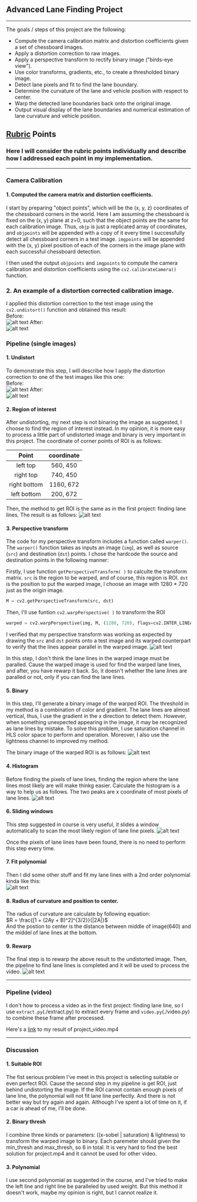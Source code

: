 ## Advanced Lane Finding Project
---
The goals / steps of this project are the following:

* Compute the camera calibration matrix and distortion coefficients given a set of chessboard images.
* Apply a distortion correction to raw images.
* Apply a perspective transform to rectify binary image ("birds-eye view").
* Use color transforms, gradients, etc., to create a thresholded binary image.
* Detect lane pixels and fit to find the lane boundary.
* Determine the curvature of the lane and vehicle position with respect to center.
* Warp the detected lane boundaries back onto the original image.
* Output visual display of the lane boundaries and numerical estimation of lane curvature and vehicle position.

[//]: # (Image References)

[image1]: ./output_images/origin.jpg
[image2]: ./output_images/undist.jpg
[image3]: ./output_images/roi.jpg
[image4]: ./output_images/warp.jpg
[image5]: ./output_images/binary.jpg
[image6]: ./output_images/histogram.png
[image7]: ./output_images/window.png
[image8]: ./output_images/polynomial.png
[image9]: ./output_images/result.jpg
[image10]: ./output_images/chessboard.jpg
[image11]: ./output_images/chessboard_undist.jpg
[video1]: ./project_result.mp4

## [Rubric](https://review.udacity.com/#!/rubrics/571/view) Points

### Here I will consider the rubric points individually and describe how I addressed each point in my implementation.  

---

### Camera Calibration

#### 1. Computed the camera matrix and distortion coefficients. 

I start by preparing "object points", which will be the (x, y, z) coordinates of the chessboard corners in the world. Here I am assuming the chessboard is fixed on the (x, y) plane at z=0, such that the object points are the same for each calibration image.  Thus, `objp` is just a replicated array of coordinates, and `objpoints` will be appended with a copy of it every time I successfully detect all chessboard corners in a test image.  `imgpoints` will be appended with the (x, y) pixel position of each of the corners in the image plane with each successful chessboard detection.  

I then used the output `objpoints` and `imgpoints` to compute the camera calibration and distortion coefficients using the `cv2.calibrateCamera()` function. 

### 2. An example of a distortion corrected calibration image.

I applied this distortion correction to the test image using the `cv2.undistort()` function and obtained this result:   
Before:  
![alt text][image10] 
After:  
![alt text][image11]

### Pipeline (single images)

#### 1. Undistort 

To demonstrate this step, I will describe how I apply the distortion correction to one of the test images like this one:  
Before:  
![alt text][image1]
After:  
![alt text][image2]


#### 2. Region of interest
After undistorting, my next step is not binaring the image as suggested, I choose to find the region of interest instead. In my opinion, it is more easy to process a little part of undistorted image and binary is very important in this project. The coordinate of corner points of ROI is as follows:  

| Point         | coordinate    |
|:-------------:|:-------------:|
| left top      | 560, 450      |
| right top     | 740, 450      |
| right bottom  | 1160, 672     |
| left bottom   | 200, 672      |  

Then, the method to get ROI is the same as in the first project: finding lane lines. The result is as follows:
![alt text][image3]


#### 3. Perspective transform

The code for my perspective transform includes a function called `warper()`.  The `warper()` function takes as inputs an image (`img`), as well as source (`src`) and destination (`dst`) points.  I chose the hardcode the source and destination points in the following manner:

Firstly, I use function `getPerspectiveTransform( )` to calculte the transform matrix. `src` is the region to be warped, and of course, this region is ROI. `dst` is the position to put the warped image, I choose an image with 1280 * 720 just as the origin image.
```python
M = cv2.getPerspectiveTransform(src, dst)
```
Then, I'll use funtion `cv2.warpPerspective( )` to transform the ROI 
```python
warped = cv2.warpPerspective(img, M, (1280, 720), flags=cv2.INTER_LINEAR)
```

I verified that my perspective transform was working as expected by drawing the `src` and `dst` points onto a test image and its warped counterpart to verify that the lines appear parallel in the warped image.
![alt text][image4]

In this step, I don't think the lane lines in the warped image must be paralled. Cause the warped image is used for find the warped lane lines, and after, you have rewarp it back. So, it doesn't whether the lane lines are paralled or not, only if you can find the lane lines.

#### 5. Binary
In this step, I'll generate a binary image of the warped ROI. The threshold in my method is a combination of color and gradient. The lane lines are almost vertical, thus, I use the gradient in the x direction to detect them. However, when something unexpected appearing in the image, it may be recognized as lane lines by mistake. To solve this problem, I use saturation channel in HLS color space to perform and operation. Moreover, I also use the lightness channel to improved my method.  

The binary image of the warped ROI is as follows:
![alt text][image5]


#### 4. Histogram
Before finding the pixels of lane lines, finding the region where the lane lines most likely are will make thinkg easier. Calculate the histogram is a way to help us as follows. The two peaks are x coordinate of most pixels of lane lines. 
![alt text][image6]

#### 6. Sliding windows
This step suggested in course is very useful, it slides a window automatically to scan the most likely region of lane line pixels.
![alt text][image7]

Once the pixels of lane lines have been found, there is no need to perform this step every time.

#### 7. Fit polynomial
Then I did some other stuff and fit my lane lines with a 2nd order polynomial kinda like this:   
![alt text][image8]

#### 8. Radius of curvature and position to center.
The radius of curvature are calculate by following equation:  
$R = \frac{[1 + (2Ay + B)^2]^{3/2}}{|2A|}$  
And the postion to center is the distance between middle of image(640) and the middel of lane lines at the bottom.

#### 9. Rewarp

The final step is to rewarp the above result to the undistorted image. Then, the pipeline to find lane lines is completed and it will be used to process the video.
![alt text][image9]

---

### Pipeline (video)

I don't how to process a video as in the first project: finding lane line, so I use `extract.py`(./extract.py) to extract every frame and `video.py`(./video.py) to combine these frame after processed.

Here's a [link](./project_result.mp4) to my result of project_video.mp4

---

### Discussion

#### 1. Suitable ROI
The fist serious problem I've meet in this project is selecting suitable or even perfect ROI. Cause the second step in my pipeline is get ROI, just behind undistorting the image. If the ROI cannot contain enough pixels of lane line, the polynomial will not fit lane line perfectly. And there is not better way but try again and again. Although I've spent a lot of time on it, if a car is ahead of me, I'll be done.

#### 2. Binary thresh
I combine three kinds or parameters:  ((x-sobel | saturation) & lightness) to transform the warped image to binary. Each paremeter should given the min_thresh and max_thresh, so 6 in total. It is very hard to find the best solution for project.mp4 and it cannot be used for other video.

#### 3. Polynomial
I use second polynomial as suggented in the course, and I've tried to make the left line and right line be paralleled by used weight. But this method it doesn't work, maybe my opinion is right, but I cannot realize it.

 
